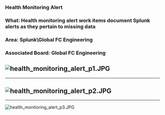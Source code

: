 ### Health Monitoring Alert
### What: Health monitoring alert work items document Splunk alerts as they pertain to missing data
### Area: Splunk\Global FC Engineering
### Associated Board: Global FC Engineering

![health_monitoring_alert_p1.JPG](/.attachments/health_monitoring_alert_p1-2d9676cd-104a-40ec-9ec2-db62e0d1dcd3.JPG)
----
----
![health_monitoring_alert_p2.JPG](/.attachments/health_monitoring_alert_p2-af12bc10-991c-4614-ab38-5f5401e5286a.JPG)
----
----

![health_monitoring_alert_p3.JPG](/.attachments/health_monitoring_alert_p3-658ccea8-9e08-485d-95eb-4b2c912a407a.JPG)